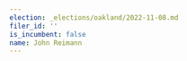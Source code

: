 ```yaml
---
election: _elections/oakland/2022-11-08.md
filer_id: ''
is_incumbent: false
name: John Reimann
---
```

